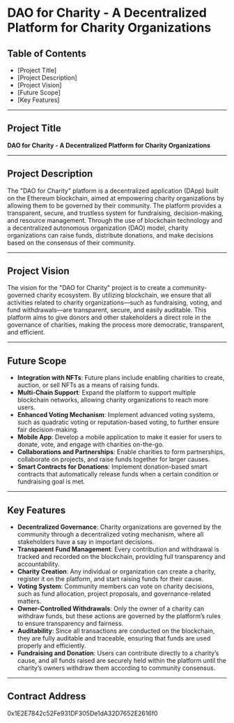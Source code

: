 # DAO for Charity - A Decentralized Platform for Charity Organizations

## Table of Contents

- [Project Title]
- [Project Description]
- [Project Vision]
- [Future Scope]
- [Key Features]

---

## Project Title

**DAO for Charity - A Decentralized Platform for Charity Organizations**

---

## Project Description

The "DAO for Charity" platform is a decentralized application (DApp) built on the Ethereum blockchain, aimed at empowering charity organizations by allowing them to be governed by their community. The platform provides a transparent, secure, and trustless system for fundraising, decision-making, and resource management. Through the use of blockchain technology and a decentralized autonomous organization (DAO) model, charity organizations can raise funds, distribute donations, and make decisions based on the consensus of their community.

---

## Project Vision

The vision for the "DAO for Charity" project is to create a community-governed charity ecosystem. By utilizing blockchain, we ensure that all activities related to charity organizations—such as fundraising, voting, and fund withdrawals—are transparent, secure, and easily auditable. This platform aims to give donors and other stakeholders a direct role in the governance of charities, making the process more democratic, transparent, and efficient.

---

## Future Scope

- **Integration with NFTs**: Future plans include enabling charities to create, auction, or sell NFTs as a means of raising funds.
- **Multi-Chain Support**: Expand the platform to support multiple blockchain networks, allowing charity organizations to reach more users.
- **Enhanced Voting Mechanism**: Implement advanced voting systems, such as quadratic voting or reputation-based voting, to further ensure fair decision-making.
- **Mobile App**: Develop a mobile application to make it easier for users to donate, vote, and engage with charities on-the-go.
- **Collaborations and Partnerships**: Enable charities to form partnerships, collaborate on projects, and raise funds together for larger causes.
- **Smart Contracts for Donations**: Implement donation-based smart contracts that automatically release funds when a certain condition or fundraising goal is met.

---

## Key Features

- **Decentralized Governance**: Charity organizations are governed by the community through a decentralized voting mechanism, where all stakeholders have a say in important decisions.
- **Transparent Fund Management**: Every contribution and withdrawal is tracked and recorded on the blockchain, providing full transparency and accountability.
- **Charity Creation**: Any individual or organization can create a charity, register it on the platform, and start raising funds for their cause.
- **Voting System**: Community members can vote on charity decisions, such as fund allocation, project proposals, and governance-related matters.
- **Owner-Controlled Withdrawals**: Only the owner of a charity can withdraw funds, but these actions are governed by the platform’s rules to ensure transparency and fairness.
- **Auditability**: Since all transactions are conducted on the blockchain, they are fully auditable and traceable, ensuring that funds are used properly and efficiently.
- **Fundraising and Donation**: Users can contribute directly to a charity’s cause, and all funds raised are securely held within the platform until the charity’s owners withdraw them according to community consensus.

---
## Contract Address
0x1E2E7842c52Fe931DF305De1dA32D7652E2616f0
